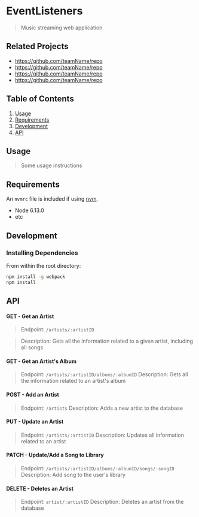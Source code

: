 # EventListeners

> Music streaming web application 

## Related Projects

  - https://github.com/teamName/repo
  - https://github.com/teamName/repo
  - https://github.com/teamName/repo
  - https://github.com/teamName/repo

## Table of Contents

1. [Usage](#Usage)
1. [Requirements](#requirements)
1. [Development](#development)
1. [API](#api)

## Usage

> Some usage instructions

## Requirements

An `nvmrc` file is included if using [nvm](https://github.com/creationix/nvm).

- Node 6.13.0
- etc

## Development

### Installing Dependencies

From within the root directory:

```sh
npm install -g webpack
npm install
```

## API

#### GET - Get an Artist
> Endpoint: `/artists/:artistID`

> Description: Gets all the information related to a given artist, including all songs

#### GET - Get an Artist's Album
> Endpoint: `/artists/:artistID/albums/:albumID`
> Description: Gets all the information related to an artist's album

#### POST - Add an Artist
> Endpoint: `/artists`
> Description: Adds a new artist to the database

#### PUT - Update an Artist
> Endpoint: `/artists/:artistID`
> Description: Updates all information related to an artist

#### PATCH - Update/Add a Song to Library
> Endpoint: `/artists/:artistID/albums/:albumID/songs/:songID`
> Description: Add song to the user's library

#### DELETE - Deletes an Artist
> Endpoint: `artist/:artistID`
> Description: Deletes an artist from the database

